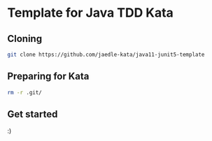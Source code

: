 # Template for Java TDD Kata

## Cloning

```sh
git clone https://github.com/jaedle-kata/java11-junit5-template
```

## Preparing for Kata

```sh
rm -r .git/
```

## Get started

:)
